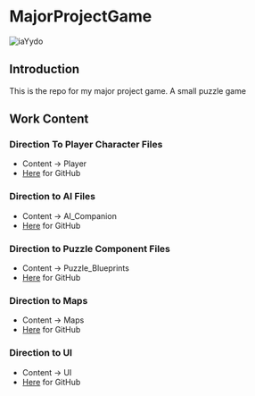 # MajorProjectGame

![iaYydo](https://github.com/user-attachments/assets/954f3f24-b0bd-4ae4-a074-72af7ad97faa)

## Introduction
 This is the repo for my major project game. A small puzzle game 

## Work Content

### Direction To Player Character Files  
  * Content -> Player   
  * [Here](https://github.com/CKirkby/MajorProject/tree/main/Content/Player) for GitHub  

### Direction to AI Files  
 * Content -> AI_Companion   
 * [Here](https://github.com/CKirkby/MajorProject/tree/main/Content/AI_Companion) for GitHub  

### Direction to Puzzle Component Files  
 * Content -> Puzzle_Blueprints  
 * [Here](https://github.com/CKirkby/MajorProject/tree/main/Content/Puzzle_Blueprints) for GitHub  

### Direction to Maps  
 * Content -> Maps  
 * [Here](https://github.com/CKirkby/MajorProject/tree/main/Content/Maps) for GitHub  

### Direction to UI    
 * Content -> UI  
 * [Here](https://github.com/CKirkby/MajorProject/tree/main/Content/UI) for GitHub


